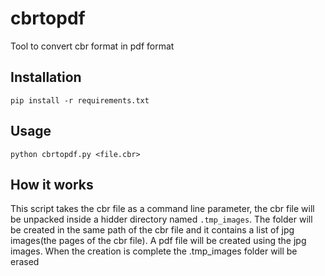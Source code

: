 # cbrtopdf
Tool to convert cbr format in pdf format

## Installation 

```pip install -r requirements.txt```

## Usage

```python cbrtopdf.py <file.cbr>```

## How it works

This script takes the cbr file as a command line parameter, the cbr file will be unpacked inside a hidder directory named  ```.tmp_images```.
The folder will be created in the same path of the cbr file and it contains a list of jpg images(the pages of the cbr file).
A pdf file will be created using the jpg images. When the creation is complete the .tmp_images folder will be erased
